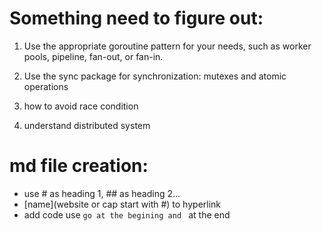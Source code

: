 # Something need to figure out:
1. Use the appropriate goroutine pattern for your needs, such as worker pools, pipeline, fan-out, or fan-in.

2. Use the sync package for synchronization: mutexes and atomic operations

3. how to avoid race condition

4. understand distributed system


# md file creation:
- use # as heading 1, ## as heading 2...
- [name](website or cap start with #) to hyperlink
- add code use ```go at the begining and ``` at the end
